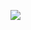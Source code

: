![](https://github.com/subic/ghaction-thumbnails-example/workflows/Generate%20thumbnails/badge.svg)
